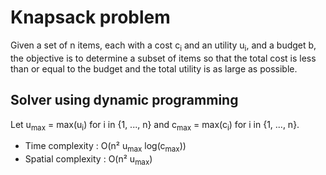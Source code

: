 # Knapsack problem

Given a set of n items, each with a cost c<sub>i</sub> and an utility u<sub>i</sub>, and a budget b, the objective is to determine a subset of items so that the total cost is less than or equal to the budget and the total utility is as large as possible. 

## Solver using dynamic programming

Let u<sub>max</sub> = max(u<sub>i</sub>) for i in {1, ..., n} and c<sub>max</sub> = max(c<sub>i</sub>) for i in {1, ..., n}.

- Time complexity : O(n² u<sub>max</sub> log(c<sub>max</sub>))
- Spatial complexity : O(n² u<sub>max</sub>)